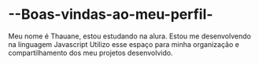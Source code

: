 # --Boas-vindas-ao-meu-perfil-
Meu nome é Thauane, estou estudando na alura. Estou me desenvolvendo na linguagem Javascript Utilizo esse espaço para minha organização e compartilhamento dos meu projetos desenvolvido.

